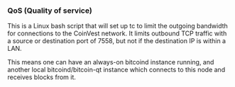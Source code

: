 ### QoS (Quality of service) ###

This is a Linux bash script that will set up tc to limit the outgoing bandwidth for connections to the CoinVest network. It limits outbound TCP traffic with a source or destination port of 7558, but not if the destination IP is within a LAN.

This means one can have an always-on bitcoind instance running, and another local bitcoind/bitcoin-qt instance which connects to this node and receives blocks from it.
